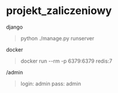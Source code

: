 # projekt_zaliczeniowy

django

>python ./manage.py runserver

docker

>docker run --rm -p 6379:6379 redis:7

/admin

>login: admin
>pass: admin
